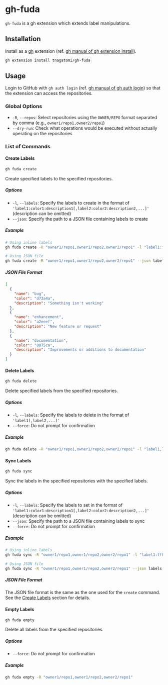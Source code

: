 # gh-fuda

`gh-fuda` is a gh extension which extends label manipulations.

## Installation

Install as a [gh](https://cli.github.com/) extension (ref. [gh manual of gh extension install](https://cli.github.com/manual/gh_extension_install)).

```bash
gh extension install tnagatomi/gh-fuda
```

## Usage

Login to GitHub with `gh auth login` (ref. [gh manual of gh auth login](https://cli.github.com/manual/gh_auth_login)) so that the extension can access the repositories.

### Global Options

- `-R`, `--repos`: Select repositories using the `OWNER/REPO` format separated by comma (e.g., `owner1/repo1,owner2/repo1`)
- `--dry-run`: Check what operations would be executed without actually operating on the repositories

### List of Commands

#### Create Labels

```bash
gh fuda create
```

Create specified labels to the specified repositories.

##### Options

- `-l`, `--labels`: Specify the labels to create in the format of `'label1:color1:description1[,label2:color2:description2,...]'` (description can be omitted)
- `--json`: Specify the path to a JSON file containing labels to create

##### Example

```bash
# Using inline labels
gh fuda create -R "owner1/repo1,owner1/repo2,owner2/repo1" -l "label1:ff0000:description for label 1,label2:00ff00,label3:0000ff"

# Using JSON file
gh fuda create -R "owner1/repo1,owner1/repo2,owner2/repo1" --json labels.json
```

##### JSON File Format

```json
[
  {
    "name": "bug",
    "color": "d73a4a",
    "description": "Something isn't working"
  },
  {
    "name": "enhancement",
    "color": "a2eeef",
    "description": "New feature or request"
  },
  {
    "name": "documentation",
    "color": "0075ca",
    "description": "Improvements or additions to documentation"
  }
]
```

#### Delete Labels

```bash
gh fuda delete
```

Delete specified labels from the specified repositories.

##### Options

- `-l`, `--labels`: Specify the labels to delete in the format of `'label1[,label2,...]'`
- `--force`: Do not prompt for confirmation

##### Example

```bash
gh fuda delete -R "owner1/repo1,owner1/repo2,owner2/repo1" -l "label1,label2,label3"
```

#### Sync Labels

```bash
gh fuda sync
```

Sync the labels in the specified repositories with the specified labels.

##### Options

- `-l`, `--labels`: Specify the labels to set in the format of `'label1:color1:description1[,label2:color2:description2,...]'` (description can be omitted)
- `--json`: Specify the path to a JSON file containing labels to sync
- `--force`: Do not prompt for confirmation

##### Example

```bash
# Using inline labels
gh fuda sync -R "owner1/repo1,owner1/repo2,owner2/repo1" -l "label1:ff0000:description for label 1,label2:00ff00,label3:0000ff"

# Using JSON file
gh fuda sync -R "owner1/repo1,owner1/repo2,owner2/repo1" --json labels.json
```

##### JSON File Format

The JSON file format is the same as the one used for the `create` command. See the [Create Labels](#create-labels) section for details.

#### Empty Labels

```bash
gh fuda empty
```

Delete all labels from the specified repositories.

##### Options

- `--force`: Do not prompt for confirmation

##### Example

```bash
gh fuda empty -R "owner1/repo1,owner1/repo2,owner2/repo1"
```
